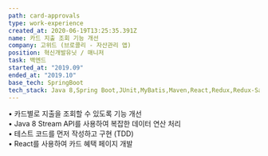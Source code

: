 ```yaml
---
path: card-approvals
type: work-experience
created_at: 2020-06-19T13:25:35.391Z
name: 카드 지출 조회 기능 개선
company: 고위드 (브로콜리 - 자산관리 앱)
position: 혁신개발유닛 / 매니저
task: 백엔드
started_at: "2019.09"
ended_at: "2019.10"
base_tech: SpringBoot
tech_stack: Java 8,Spring Boot,JUnit,MyBatis,Maven,React,Redux,Redux-Saga,MySQL,AWS,Jenkins
---
```

• 카드별로 지출을 조회할 수 있도록 기능 개선<br/>
• Java 8 Stream API를 사용하여 복잡한 데이터 연산 처리<br/>
• 테스트 코드를 먼저 작성하고 구현 (TDD)<br/>
• React를 사용하여 카드 혜택 페이지 개발